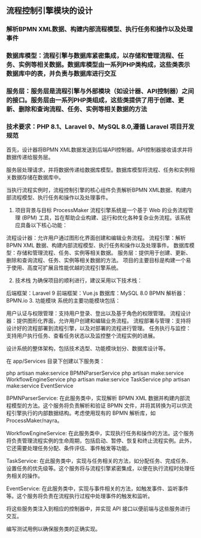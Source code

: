 ## 流程控制引擎模块的设计

### 解析BPMN XML数据、构建内部流程模型、执行任务和操作以及处理事件
### 数据库模型：流程引擎与数据库紧密集成，以存储和管理流程、任务、实例等相关数据。数据库模型由一系列PHP类构成，这些类表示数据库中的表，并负责与数据库进行交互
### 服务层：服务层是流程引擎与外部模块（如设计器、API控制器）之间的接口。服务层由一系列PHP类组成，这些类提供了用于创建、更新、删除和查询流程、任务、实例等相关数据的方法
### 技术要求：PHP 8.1、Laravel 9、MySQL 8.0,遵循 Laravel 项目开发规范

首先，设计器将BPMN XML数据发送到后端API控制器。API控制器接收请求并将数据传递给服务层。

服务层处理请求，并将数据传递给数据库模型。数据库模型将流程、任务和实例相关数据存储在数据库中。

当执行流程实例时，流程控制引擎的核心组件负责解析BPMN XML数据、构建内部流程模型、执行任务和操作以及处理事件。


1. 项目背景与目标
   ProcessMaker 流程引擎系统是一个基于 Web 的业务流程管理 (BPM) 工具，旨在帮助企业构建、运行和优化各种复杂业务流程。该系统应具备以下核心功能：

流程设计器：允许用户通过图形化界面创建和编辑业务流程。
流程引擎：解析 BPMN XML 数据、构建内部流程模型、执行任务和操作以及处理事件。
数据库模型：存储和管理流程、任务、实例等相关数据。
服务层：提供用于创建、更新、删除和查询流程、任务、实例等相关数据的方法。
项目的主要目标是构建一个易于使用、高度可扩展且性能优越的流程引擎系统。

2. 技术栈 为确保项目的顺利进行，建议采用以下技术栈：

后端框架：Laravel 9
前端框架：Vue.js
数据库：MySQL 8.0
BPMN 解析器：BPMN.io
3. 功能模块 系统的主要功能模块包括：

用户认证与权限管理：支持用户登录、登出以及基于角色的权限管理。
流程设计器：提供图形化界面，允许用户创建和编辑业务流程。
流程部署与管理：支持将设计好的流程部署到流程引擎，以及对部署的流程进行管理。
任务执行与监控：支持用户执行任务、查看任务状态以及监控整个流程实例的进展。

设计系统的整体架构，包括技术选型、功能模块划分、数据库设计等。

在 app/Services 目录下创建以下服务类：

php artisan make:service BPMNParserService
php artisan make:service WorkflowEngineService
php artisan make:service TaskService
php artisan make:service EventService

BPMNParserService: 在此服务类中，实现解析 BPMN XML 数据并构建内部流程模型的方法。这个服务将负责解析和验证 BPMN 文件，并将其转换为可以供流程引擎执行的内部数据结构。考虑使用现有的 BPMN 解析库，如 ProcessMaker/nayra。

WorkflowEngineService: 在此服务类中，实现执行任务和操作的方法。这个服务将负责管理流程实例的生命周期，包括启动、暂停、恢复和终止流程实例。此外，它还需要处理任务分配、条件评估、事件触发等功能。

TaskService: 在此服务类中，实现与任务相关的方法，如分配任务、完成任务、设置任务的优先级等。这个服务将与流程引擎紧密集成，以便在执行流程时处理任务相关的操作。

EventService: 在此服务类中，实现与事件相关的方法，如触发事件、监听事件等。这个服务将负责在流程执行过程中处理事件的触发和监听。

将这些服务类注入到相应的控制器中，并实现 API 接口以便前端与这些服务进行交互。

编写测试用例以确保服务类的正确实现。

